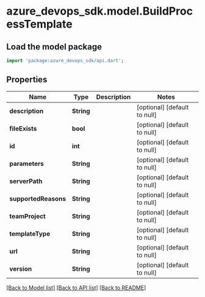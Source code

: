 # azure_devops_sdk.model.BuildProcessTemplate

## Load the model package
```dart
import 'package:azure_devops_sdk/api.dart';
```

## Properties
Name | Type | Description | Notes
------------ | ------------- | ------------- | -------------
**description** | **String** |  | [optional] [default to null]
**fileExists** | **bool** |  | [optional] [default to null]
**id** | **int** |  | [optional] [default to null]
**parameters** | **String** |  | [optional] [default to null]
**serverPath** | **String** |  | [optional] [default to null]
**supportedReasons** | **String** |  | [optional] [default to null]
**teamProject** | **String** |  | [optional] [default to null]
**templateType** | **String** |  | [optional] [default to null]
**url** | **String** |  | [optional] [default to null]
**version** | **String** |  | [optional] [default to null]

[[Back to Model list]](../README.md#documentation-for-models) [[Back to API list]](../README.md#documentation-for-api-endpoints) [[Back to README]](../README.md)


